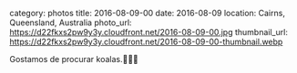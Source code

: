 category: photos 
title: 2016-08-09-00
date: 2016-08-09
location: Cairns, Queensland, Australia
photo_url: https://d22fkxs2pw9y3y.cloudfront.net/2016-08-09-00.jpg
thumbnail_url: https://d22fkxs2pw9y3y.cloudfront.net/2016-08-09-00-thumbnail.webp

Gostamos de procurar koalas.🐨👞🔦          